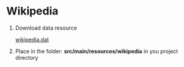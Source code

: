 # Wikipedia

1. Download data resource

   [wikipedia.dat](http://alaska.epfl.ch/~dockermoocs/bigdata/wikipedia.dat)

2. Place in the folder: **src/main/resources/wikipedia** in you project directory

